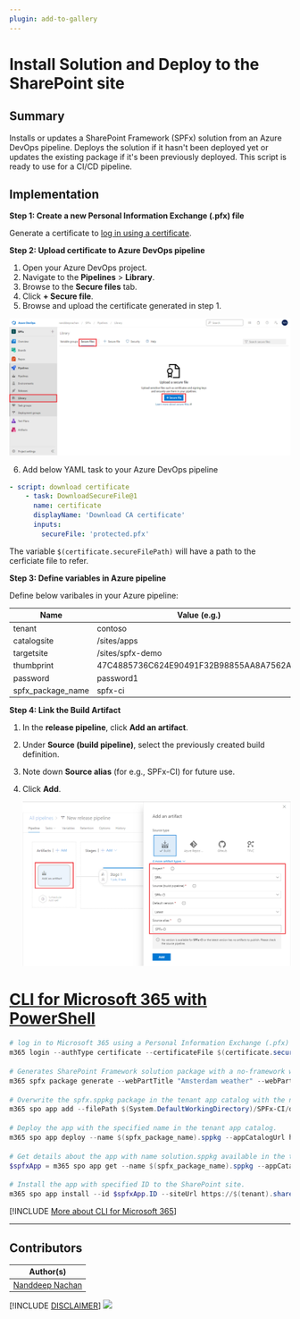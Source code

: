 ```yaml
---
plugin: add-to-gallery
---
```


# Install Solution and Deploy to the SharePoint site

## Summary

Installs or updates a SharePoint Framework (SPFx) solution from an Azure DevOps pipeline. Deploys the solution if it hasn't been deployed yet or updates the existing package if it's been previously deployed. This script is ready to use for a CI/CD pipeline.


## Implementation

**Step 1: Create a new Personal Information Exchange (.pfx) file**

Generate a certificate to [log in using a certificate](https://pnp.github.io/cli-microsoft365/user-guide/connecting-office-365/#log-in-using-a-certificate).

**Step 2: Upload certificate to Azure DevOps pipeline**
1. Open your Azure DevOps project. 
2. Navigate to the **Pipelines** > **Library**.
3. Browse to the **Secure files** tab.
4. Click **+ Secure file**.
5. Browse and upload the certificate generated in step 1.

![Azure DevOps Upload Certificate](assets/azure-devops-upload-cert.png)

6. Add below YAML task to your Azure DevOps pipeline

```yaml
- script: download certificate
    - task: DownloadSecureFile@1
      name: certificate
      displayName: 'Download CA certificate'
      inputs:
        secureFile: 'protected.pfx'
```

The variable `$(certificate.secureFilePath)` will have a path to the cerficiate file to refer.

**Step 3: Define variables in Azure pipeline**

Define below varibales in your Azure pipeline:

| Name | Value (e.g.)|
|------|-------------|
|tenant|contoso|
|catalogsite|/sites/apps|
|targetsite|/sites/spfx-demo|
|thumbprint|47C4885736C624E90491F32B98855AA8A7562AF1|
|password|password1|
|spfx_package_name|spfx-ci|

**Step 4: Link the Build Artifact**
1. In the **release pipeline**, click **Add an artifact**.
2. Under **Source (build pipeline)**, select the previously created build definition.
3. Note down **Source alias** (for e.g., SPFx-CI) for future use.
4. Click **Add**.

    ![Azure DevOps Link the Build Artifact](assets/azure-devops-link-build-artifact.png)

# [CLI for Microsoft 365 with PowerShell](#tab/cli-m365-ps)
```powershell
# log in to Microsoft 365 using a Personal Information Exchange (.pfx) file
m365 login --authType certificate --certificateFile $(certificate.secureFilePath) --thumbprint $(thumbprint) --password $(password)

# Generates SharePoint Framework solution package with a no-framework web part rendering the specified HTML snippet
m365 spfx package generate --webPartTitle "Amsterdam weather" --webPartDescription "Shows weather in Amsterdam" --packageName $(spfx_package_name) --html @amsterdam-weather.html --allowTenantWideDeployment --enableForTeams all

# Overwrite the spfx.sppkg package in the tenant app catalog with the newer version
m365 spo app add --filePath $(System.DefaultWorkingDirectory)/SPFx-CI/drop/SharePoint/solution/$(spfx_package_name).sppkg --overwrite

# Deploy the app with the specified name in the tenant app catalog.
m365 spo app deploy --name $(spfx_package_name).sppkg --appCatalogUrl https://$(tenant).sharepoint.com/$(catalogsite)

# Get details about the app with name solution.sppkg available in the tenant app catalog using the specified app catalog URL
$spfxApp = m365 spo app get --name $(spfx_package_name).sppkg --appCatalogUrl https://$(tenant).sharepoint.com/$(catalogsite) | ConvertFrom-Json

# Install the app with specified ID to the SharePoint site.
m365 spo app install --id $spfxApp.ID --siteUrl https://$(tenant).sharepoint.com/$(targetsite)
```
[!INCLUDE [More about CLI for Microsoft 365](../../docfx/includes/MORE-CLIM365.md)]
***

## Contributors

| Author(s) |
|-----------|
|[Nanddeep Nachan](https://github.com/nanddeepn)|


[!INCLUDE [DISCLAIMER](../../docfx/includes/DISCLAIMER.md)]
<img src="https://pnptelemetry.azurewebsites.net/script-samples/scripts/spo-install-deploy-spfx-solution" aria-hidden="true" />
